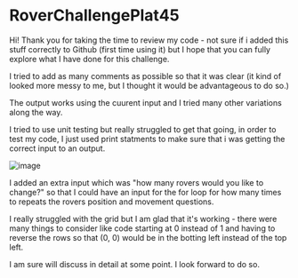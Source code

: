 # RoverChallengePlat45

Hi! 
Thank you for taking the time to review my code - not sure if i added this stuff correctly to Github (first time using it) 
but I hope that you can fully explore what I have done for this challenge.

I tried to add as many comments as possible so that it was clear (it kind of looked more messy to me, but I thought it would be advantageous to do so.) 

The output works using the cuurent input and I tried many other variations along the way.

I tried to use unit testing but really struggled to get that going, in order to test my code, 
I just used print statments to make sure that i was getting the correct input to an output. 

![image](https://user-images.githubusercontent.com/87123358/166144811-dc4c6563-ef84-4d75-88f4-3770ef700eb4.png)

I added an extra input which was "how many rovers would you like to change?" so that I could have an input for the for loop for how many times to repeats the rovers position and movement questions.

I really struggled with the grid but I am glad that it's working - there were many things to consider like code starting at 0 instead of 1 and having to reverse the rows so that (0, 0) would be in the botting left instead of the top left.

I am sure will discuss in detail at some point. I look forward to do so. 
